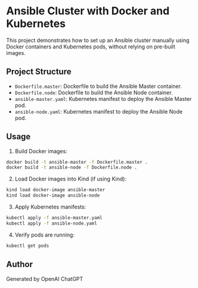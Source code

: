 # Ansible Cluster with Docker and Kubernetes

This project demonstrates how to set up an Ansible cluster manually using Docker containers and Kubernetes pods, without relying on pre-built images.

## Project Structure
- `Dockerfile.master`: Dockerfile to build the Ansible Master container.
- `Dockerfile.node`: Dockerfile to build the Ansible Node container.
- `ansible-master.yaml`: Kubernetes manifest to deploy the Ansible Master pod.
- `ansible-node.yaml`: Kubernetes manifest to deploy the Ansible Node pod.

## Usage

1. Build Docker images:
```bash
docker build -t ansible-master -f Dockerfile.master .
docker build -t ansible-node -f Dockerfile.node .
```

2. Load Docker images into Kind (if using Kind):
```bash
kind load docker-image ansible-master
kind load docker-image ansible-node
```

3. Apply Kubernetes manifests:
```bash
kubectl apply -f ansible-master.yaml
kubectl apply -f ansible-node.yaml
```

4. Verify pods are running:
```bash
kubectl get pods
```

## Author
Generated by OpenAI ChatGPT